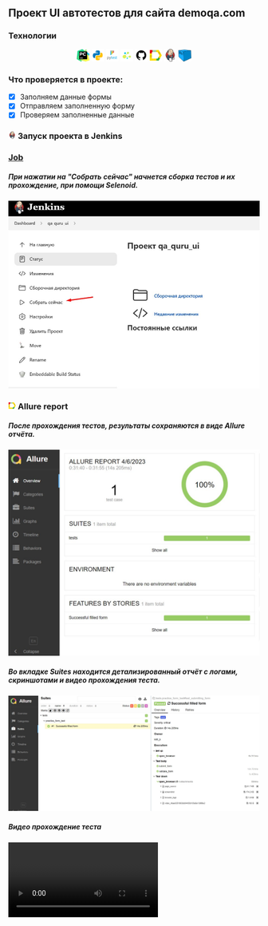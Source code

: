 ## Проект UI автотестов для сайта demoqa.com

<!-- Технологии -->

### Технологии
<p  align="center">
  <code><img width="5%" title="Pycharm" src="./attachments/logo/pycharm.png"></code>
  <code><img width="5%" title="Python" src="./attachments/logo/python.png"></code>
  <code><img width="5%" title="Pytest" src="./attachments/logo/pytest.png"></code>
  <code><img width="5%" title="Selene" src="./attachments/logo/selene.png"></code>
  <code><img width="5%" title="GitHub" src="./attachments/logo/github.png"></code>
  <code><img width="5%" title="Allure Report" src="./attachments/logo/allure_report.png"></code>
  <code><img width="5%" title="Jenkins" src="./attachments/logo/jenkins.png"></code>
  <code><img width="5%" title="Selenoid" src="./attachments/logo/selenoid.png"></code>
</p>

### Что проверяется в проекте:
- [x] Заполняем данные формы
- [x] Отправляем заполненную форму
- [x] Проверяем заполненные данные

<!-- Jenkins -->

### <img width="3%" title="Jenkins" src="attachments/logo/jenkins.png"> Запуск проекта в Jenkins

### [Job](https://jenkins.autotests.cloud/job/qa_quru_ui/)

##### При нажатии на "Собрать сейчас" начнется сборка тестов и их прохождение, при помощи Selenoid.
![This is an image](attachments/screenshots/jenkins1.jpg)

<!-- Allure report -->

### <img width="3%" title="Allure Report" src="attachments/logo/allure_report.png"> Allure report

##### После прохождения тестов, результаты сохраняются в виде Allure отчёта.
![This is an image](attachments/screenshots/allure1.jpg)

##### Во вкладке Suites находится детализированный отчёт с логами, скриншотами и видео прохождения теста.
![This is an image](attachments/screenshots/allure2.jpg)

##### Видео прохождение теста
![This is an image](attachments/video/selenoid.mp4)